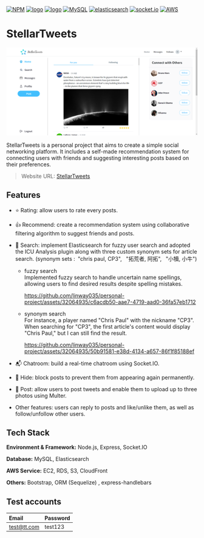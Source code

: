 [![NPM](https://img.shields.io/badge/NPM-ba443f?style=for-the-badge&logo=npm&logoColor=white)](https://www.npmjs.com/)
[![logo](https://img.shields.io/badge/Node.js-43853D?style=for-the-badge&logo=node.js&logoColor=white)](https://nodejs.org/en/)
[![logo](https://img.shields.io/badge/HTML5-E34F26?style=for-the-badge&logo=html5&logoColor=white)](https://www.w3schools.com/html/)
[![MySQL](https://img.shields.io/badge/MySQL-4479A1?style=for-the-badge&logo=mysql&logoColor=white)](https://www.mysql.com/)
[![elasticsearch](https://img.shields.io/badge/elasticsearch-005571?style=for-the-badge&logo=elasticsearch&logoColor=white)](https://www.elastic.co/)
[![socket.io](https://img.shields.io/badge/socket.io-010101?style=for-the-badge&logo=socket.io&logoColor=white)](https://socket.io/)
[![AWS](https://img.shields.io/badge/AWS-232F3E?style=for-the-badge&logo=amazon-aws&logoColor=white)](https://aws.amazon.com/)

# StellarTweets

![Index page](./public/images/index.png)

StellarTweets is a personal project that aims to create a simple social networking platform. It includes a self-made recommendation system for connecting users with friends and suggesting interesting posts based on their preferences.

> Website URL: [StellarTweets](https://linwaylin.com/)

## Features

- ⭐ Rating: allow users to rate every posts.
- 👍 Recommend: create a recommendation system using collaborative filtering algorithm to suggest friends and posts.
- 🔎 Search: implement Elasticsearch for fuzzy user search and adopted the ICU Analysis plugin along with three custom synonym sets for article search. (synonym sets :&ensp;"chris paul, CP3",&ensp; "拓荒者, 阿拓",&ensp; "小犢, 小牛")
  - fuzzy search  
    Implemented fuzzy search to handle uncertain name spellings, allowing users to find desired results despite spelling mistakes.

    https://github.com/linway035/personal-project/assets/32064935/c6acdb50-aae7-4719-aad0-36fa57eb1712


  - synonym search  
    For instance, a player named "Chris Paul" with the nickname "CP3". When searching for "CP3", the first article's content would display "Chris Paul," but I can still find the result.

    https://github.com/linway035/personal-project/assets/32064935/50b91581-e38d-4134-a657-86f1f85188ef


- 📬 Chatroom: build a real-time chatroom using Socket.IO.
- 🙈 Hide: block posts to prevent them from appearing again permanently.
- 💭 Post: allow users to post tweets and enable them to upload up to three photos using Multer.
- Other features: users can reply to posts and like/unlike them, as well as follow/unfollow other users.

## Tech Stack

**Environment & Framework:** Node.js, Express, Socket.IO

**Database:** MySQL, Elasticsearch

**AWS Service:** EC2, RDS, S3, CloudFront

**Others:** Bootstrap, ORM (Sequelize) , express-handlebars

## Test accounts

| Email       | Password |
| :---------- | :------- |
| test@tt.com | test123  |
